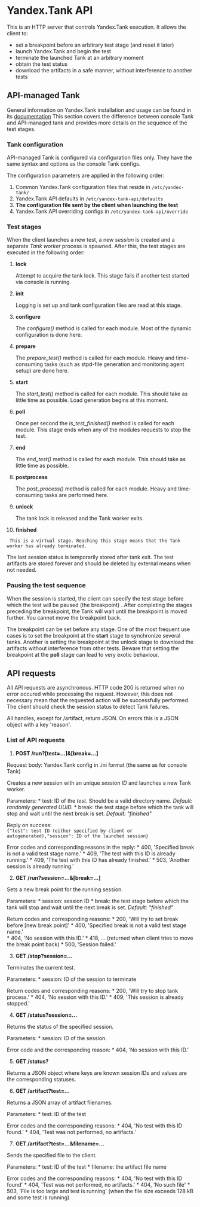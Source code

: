Yandex.Tank API
===============

This is an HTTP server that controls Yandex.Tank execution. It allows the client to:
* set a breakpoint before an arbitrary test stage (and reset it later)
* launch Yandex.Tank and begin the test
* terminate the launched Tank at an arbitrary moment
* obtain the test status
* download the artifacts in a safe manner, without interference to another tests 

API-managed Tank 
------------------
General information on Yandex.Tank installation and usage can be found in its [documentation](http://yandextank.readthedocs.org) 
This section covers the difference between console Tank and API-managed tank and provides more details on the sequence of the test stages.

### Tank configuration
API-managed Tank is configured via configuration files only. They have the same syntax and options as the console Tank configs. 

The configuration parameters are applied in the following order:
  1. Common Yandex.Tank configuration files that reside in `/etc/yandex-tank/`
  2. Yandex.Tank API defaults in `/etc/yandex-tank-api/defaults`
  3. **The configuration file sent by the client when launching the test**
  4. Yandex.Tank API overriding configs in `/etc/yandex-tank-api/override`

### Test stages

When the client launches a new test, a new *session* is created and a separate *Tank worker* process is spawned. After this, the test stages are executed in the following order:
  1. **lock**

     Attempt to acquire the tank lock. This stage fails if another test started via console is running.

  2. **init**

     Logging is set up and tank configuration files are read at this stage.

  3. **configure**

     The *configure()* method is called for each module. Most of the dynamic configuration is done here.

  4. **prepare**

     The *prepare_test()* method is called for each module. Heavy and time-consuming tasks (such as stpd-file generation and monitoring agent setup) are done here.

  5. **start**

     The *start_test()* method is called for each module. This should take as little time as possible. Load generation begins at this moment.

  6. **poll**

     Once per second the *is_test_finished()* method is called for each module. This stage ends when any of the modules requests to stop the test.

  7. **end** 

     The *end_test()* method is called for each module. This should take as little time as possible.

  8. **postprocess**

     The *post_process()* method is called for each module. Heavy and time-consuming tasks are performed here.

  9. **unlock**

     The tank lock is released and the Tank worker exits.

  10. **finished**

     This is a virtual stage. Reaching this stage means that the Tank worker has already terminated.

The last session status is temporarily stored after tank exit.
The test artifacts are stored forever and should be deleted by external means when not needed.

### Pausing the test sequence
When the session is started, the client can specify the test stage before which the test will be paused (the breakpoint) . 
After completing the stages preceding the breakpoint, the Tank will wait until the breakpoint is moved further. You cannot move the breakpoint back. 

The breakpoint can be set before any stage. One of the most frequent use cases is to set the breakpoint at the **start** stage to synchronize several tanks.
Another is setting the breakpoint at the unlock stage to download the artifacts without interference from other tests.
Beware that setting the breakpoint at the **poll** stage can lead to very exotic behaviour.

API requests
-----------

All API requests are asynchronous. HTTP code 200 is returned when no error occured while processing the request. 
However, this does not necessary mean that the requested action will be successfully performed. 
The client should check the session status to detect Tank failures.

All handles, except for /artifact, return JSON. On errors this is a JSON object with a key 'reason'.

### List of API requests
1. **POST /run?[test=...]&[break=...]**

  Request body: Yandex.Tank config in .ini format (the same as for console Tank)

  Creates a new session with an unique *session ID* and launches a new Tank worker.

  Parameters:
    * test: ID of the *test*. Should be a valid directory name. *Default: randomly generated UUID.*
    * break: the test stage before which the tank will stop and wait until the next break is set. *Default: "finished"*

  Reply on success:     
  `{"test": test ID (either specified by client or autogenerated),"session": ID of the launched session}`

  Error codes and corresponding reasons in the reply:
    * 400, 'Specified break is not a valid test stage name.' 
    * 409, 'The test with this ID is already running.'
    * 409, 'The test with this ID has already finished.'
    * 503, 'Another session is already running.'

2. **GET /run?session=...&[break=...]**

  Sets a new break point for the running session.

  Parameters:
    * session: session ID
    * break: the test stage before which the tank will stop and wait until the next break is set. *Default: "finished"*

  Return codes and corresponding reasons:
    * 200, 'Will try to set break before [new break point]'
    * 400, 'Specified break is not a valid test stage name.'           
    * 404, 'No session with this ID.'
    * 418, ... (returned when client tries to move the break point back)
    * 500, 'Session failed.'

3. **GET /stop?session=...**

  Terminates the current test.

  Parameters:
    * session: ID of the session to terminate

  Return codes and corresponding reasons:
    * 200, 'Will try to stop tank process.'
    * 404, 'No session with this ID.'
    * 409, 'This session is already stopped.'

4. **GET /status?session=...**

  Returns the status of the specified session.

  Parameters:
    * session: ID of the session.

  Error code and the corresponding reason:
    * 404, 'No session with this ID.'

5. **GET /status?**

  Returns a JSON object where keys are known session IDs and values are the corresponding statuses.

6. **GET /artifact?test=...**

  Returns a JSON array of artifact filenames.

  Parameters:
    * test: ID of the test

  Error codes and the corresponding reasons:
    * 404, 'No test with this ID found.'
    * 404, 'Test was not performed, no artifacts.'

7. **GET /artifact?test=...&filename=...**

  Sends the specified file to the client.

  Parameters:
    * test: ID of the test
    * filename: the artifact file name

  Error codes and the corresponding reasons:
    * 404, 'No test with this ID found'
    * 404, 'Test was not performed, no artifacts.'
    * 404, 'No such file'
    * 503, 'File is too large and test is running' (when the file size exceeds 128 kB and some test is running)

 
